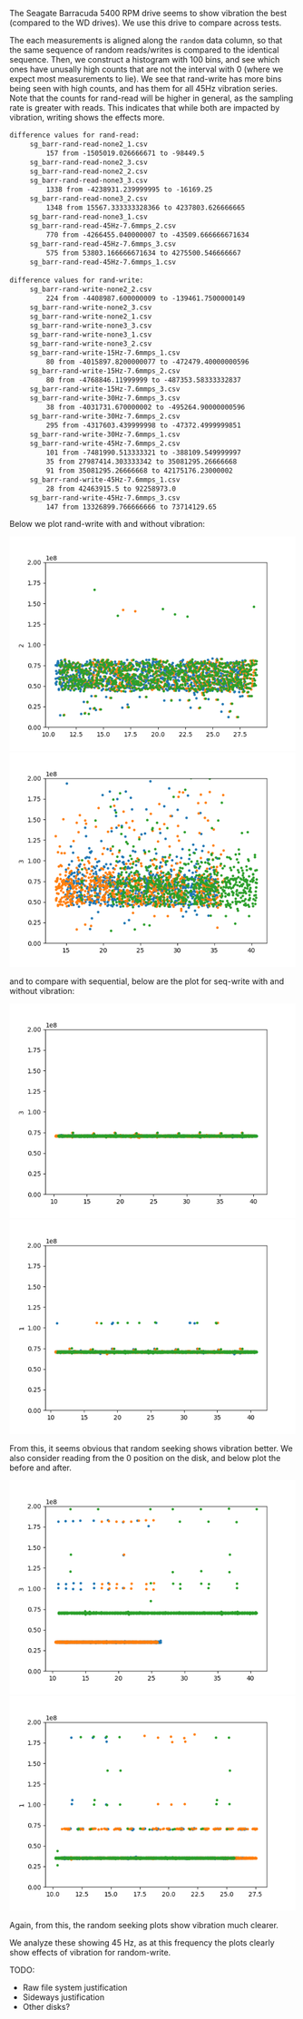 The Seagate Barracuda 5400 RPM drive seems to show vibration the best (compared
to the WD drives). We use this drive to compare across tests.

The each measurements is aligned along the `random` data column, so that the
same sequence of random reads/writes is compared to the identical sequence.
Then, we construct a histogram with 100 bins, and see which ones have unusally
high counts that are not the interval with 0 (where we expect most measurements
to lie). We see that rand-write has more bins being seen with high counts, and
has them for all 45Hz vibration series. Note that the counts for rand-read will
be higher in general, as the sampling rate is greater with reads. This indicates
that while both are impacted by vibration, writing shows the effects more.
```
difference values for rand-read:
	 sg_barr-rand-read-none2_1.csv
		 157 from -1505019.026666671 to -98449.5
	 sg_barr-rand-read-none2_3.csv
	 sg_barr-rand-read-none2_2.csv
	 sg_barr-rand-read-none3_3.csv
		 1338 from -4238931.239999995 to -16169.25
	 sg_barr-rand-read-none3_2.csv
		 1348 from 15567.333333328366 to 4237803.626666665
	 sg_barr-rand-read-none3_1.csv
	 sg_barr-rand-read-45Hz-7.6mmps_2.csv
		 770 from -4266455.040000007 to -43509.666666671634
	 sg_barr-rand-read-45Hz-7.6mmps_3.csv
		 575 from 53803.166666671634 to 4275500.546666667
	 sg_barr-rand-read-45Hz-7.6mmps_1.csv

difference values for rand-write:
	 sg_barr-rand-write-none2_2.csv
		 224 from -4408987.600000009 to -139461.7500000149
	 sg_barr-rand-write-none2_3.csv
	 sg_barr-rand-write-none2_1.csv
	 sg_barr-rand-write-none3_3.csv
	 sg_barr-rand-write-none3_1.csv
	 sg_barr-rand-write-none3_2.csv
	 sg_barr-rand-write-15Hz-7.6mmps_1.csv
		 80 from -4015897.8200000077 to -472479.40000000596
	 sg_barr-rand-write-15Hz-7.6mmps_2.csv
		 80 from -4768846.11999999 to -487353.58333332837
	 sg_barr-rand-write-15Hz-7.6mmps_3.csv
	 sg_barr-rand-write-30Hz-7.6mmps_3.csv
		 38 from -4031731.670000002 to -495264.90000000596
	 sg_barr-rand-write-30Hz-7.6mmps_2.csv
		 295 from -4317603.439999998 to -47372.4999999851
	 sg_barr-rand-write-30Hz-7.6mmps_1.csv
	 sg_barr-rand-write-45Hz-7.6mmps_2.csv
		 101 from -7481990.513333321 to -388109.549999997
		 35 from 27987414.303333342 to 35081295.26666668
		 91 from 35081295.26666668 to 42175176.23000002
	 sg_barr-rand-write-45Hz-7.6mmps_1.csv
		 28 from 42463915.5 to 92258973.0
	 sg_barr-rand-write-45Hz-7.6mmps_3.csv
		 147 from 13326899.766666666 to 73714129.65
```

Below we plot rand-write with and without vibration:

![Random without vibration](img/sg_barr-rand-write-none_.png)
![Random with 45Hz vibration](img/sg_barr-rand-write-45Hz-7.6mmps__aligning.png)

and to compare with sequential, below are the plot for seq-write with and
without vibration:

![Sequential without vibration](img/sg_barr-seq-write-none1_.png)
![Sequential with 45Hz vibration](img/sg_barr-seq-write-45Hz-7.6mmps__aligning.png)

From this, it seems obvious that random seeking shows vibration better. We also
consider reading from the 0 position on the disk, and below plot the before and
after.

![Zero without vibration](img/sg_barr-zero-write-none_.png)
![Zero with 45Hz vibration](img/sg_barr-zero-write-45Hz-7.6mmps_.png)

Again, from this, the random seeking plots show vibration much clearer.

We analyze these showing 45 Hz, as at this frequency the plots clearly show
effects of vibration for random-write. 

TODO:
- Raw file system justification
- Sideways justification
- Other disks?



